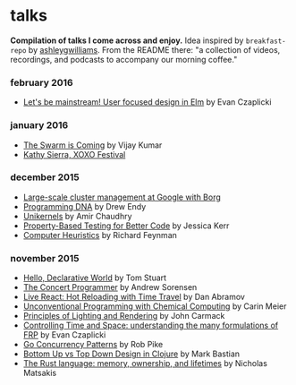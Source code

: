 # talks

**Compilation of talks I come across and enjoy.** Idea inspired by `breakfast-repo` by [ashleygwilliams](https://github.com/ashleygwilliams/breakfast-repo). From the README there: "a collection of videos, recordings, and podcasts to accompany our morning coffee."

### february 2016

- [Let's be mainstream! User focused design in Elm](https://www.youtube.com/watch?v=oYk8CKH7OhE) by Evan Czaplicki

### january 2016

- [The Swarm is Coming](https://www.youtube.com/watch?v=zTNjOl6kjm0) by Vijay Kumar
- [Kathy Sierra, XOXO Festival](https://www.youtube.com/watch?v=Gyv-l0MWRQI)

### december 2015

- [Large-scale cluster management at Google with Borg](http://youtu.be/7MwxA4Fj2l4)
- [Programming DNA](http://youtu.be/xJFqqxxtbRY) by Drew Endy
- [Unikernels](https://www.youtube.com/watch?v=zi2TdMXs7Cc) by Amir Chaudhry
- [Property-Based Testing for Better Code](https://www.youtube.com/watch?v=shngiiBfD80) by Jessica Kerr
- [Computer Heuristics](https://www.youtube.com/watch?v=EKWGGDXe5MA) by Richard Feynman

### november 2015

- [Hello, Declarative World](http://www.infoq.com/presentations/declarative-programming) by Tom Stuart
- [The Concert Programmer](https://www.youtube.com/watch?v=yY1FSsUV-8c) by Andrew Sorensen
- [Live React: Hot Reloading with Time Travel](https://www.youtube.com/watch?v=xsSnOQynTHs) by Dan Abramov
- [Unconventional Programming with Chemical Computing](https://www.youtube.com/watch?v=cHoYNStQOEc) by Carin Meier
- [Principles of Lighting and Rendering](https://www.youtube.com/watch?v=IyUgHPs86XM) by John Carmack
- [Controlling Time and Space: understanding the many formulations of FRP](https://www.youtube.com/watch?v=Agu6jipKfYw) by Evan Czaplicki
- [Go Concurrency Patterns](http://youtu.be/f6kdp27TYZs) by Rob Pike
- [Bottom Up vs Top Down Design in Clojure](http://youtu.be/Tb823aqgX_0) by Mark Bastian
- [The Rust language: memory, ownership, and lifetimes](http://youtu.be/9wOzjbgRoNU) by Nicholas Matsakis
